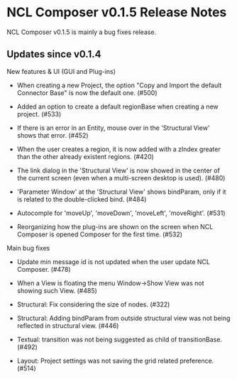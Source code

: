 NCL Composer v0.1.5 Release Notes
=================================

NCL Composer v0.1.5 is mainly a bug fixes release.

Updates since v0.1.4
--------------------

New features & UI (GUI and Plug-ins)

  * When creating a new Project, the option "Copy and Import the default 
    Connector Base" is now the default one. (#500)

  * Added an option to create a default regionBase when creating a new project.
    (#533)

  * If there is an error in an Entity, mouse over in the 'Structural View'
    shows that error. (#452)

  * When the user creates a region, it is now added with a zIndex greater than
    the other already existent regions. (#420)

  * The link dialog in the 'Structural View' is now showed in the center of the
    current screen (even when a multi-screen desktop is used). (#480)

  * 'Parameter Window' at the 'Structural View' shows bindParam, only if it is
    related to the double-clicked bind. (#484)
 
  * Autocomple for 'moveUp', 'moveDown', 'moveLeft', 'moveRight'. (#531)

  * Reorganizing how the plug-ins are shown on the screen when NCL Composer is
    opened Composer for the first time. (#532)

Main bug fixes

  * Update min message id is not updated when the user update NCL Composer. (#478)

  * When a View is floating the menu Window->Show View was not showing such
    View. (#485)

  * Structural: Fix <link> considering the size of nodes. (#322)

  * Structural: Adding bindParam from outside structural view was not being
    reflected in structural view. (#446)

  * Textual: transition was not being suggested as child of transitionBase.
    (#492)

  * Layout: Project settings was not saving the grid related preference. (#514)

